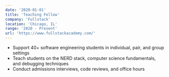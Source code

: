 ```yaml
---
date: '2020-01-01'
title: 'Teaching Fellow'
company: 'Fullstack'
location: 'Chicago, IL'
range: '2020 - Present'
url: 'https://www.fullstackacademy.com/'
---
```


- Support 40+ software engineering students in individual, pair, and group settings
- Teach students on the NERD stack, computer science fundamentals, and debugging techniques
- Conduct admissions interviews, code reviews, and office hours
